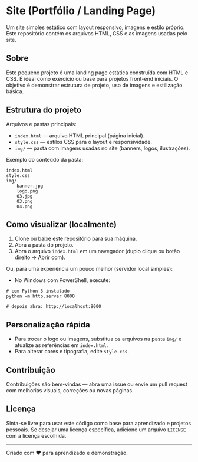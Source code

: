# Site (Portfólio / Landing Page)

Um site simples estático com layout responsivo, imagens e estilo próprio. Este repositório contém os arquivos HTML, CSS e as imagens usadas pelo site.

## Sobre

Este pequeno projeto é uma landing page estática construída com HTML e CSS. É ideal como exercício ou base para projetos front-end iniciais. O objetivo é demonstrar estrutura de projeto, uso de imagens e estilização básica.

## Estrutura do projeto

Arquivos e pastas principais:

- `index.html` — arquivo HTML principal (página inicial).
- `style.css` — estilos CSS para o layout e responsividade.
- `img/` — pasta com imagens usadas no site (banners, logos, ilustrações).

Exemplo do conteúdo da pasta:

```
index.html
style.css
img/
	banner.jpg
	logo.png
	03.jpg
	03.png
	04.png
```

## Como visualizar (localmente)

1. Clone ou baixe este repositório para sua máquina.
2. Abra a pasta do projeto.
3. Abra o arquivo `index.html` em um navegador (duplo clique ou botão direito → Abrir com).

Ou, para uma experiência um pouco melhor (servidor local simples):

- No Windows com PowerShell, execute:

```
# com Python 3 instalado
python -m http.server 8000

# depois abra: http://localhost:8000
```

## Personalização rápida

- Para trocar o logo ou imagens, substitua os arquivos na pasta `img/` e atualize as referências em `index.html`.
- Para alterar cores e tipografia, edite `style.css`.

## Contribuição

Contribuições são bem-vindas — abra uma issue ou envie um pull request com melhorias visuais, correções ou novas páginas.

## Licença

Sinta-se livre para usar este código como base para aprendizado e projetos pessoais. Se desejar uma licença específica, adicione um arquivo `LICENSE` com a licença escolhida.

---

Criado com ❤️ para aprendizado e demonstração.